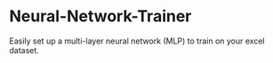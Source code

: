 # Neural-Network-Trainer
Easily set up a multi-layer neural network (MLP) to train on your excel dataset.

